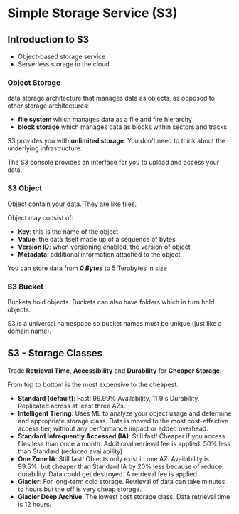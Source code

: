 # Simple Storage Service (S3)

## Introduction to S3

- Object-based storage service
- Serverless storage in the cloud

### Object Storage

data storage architecture that manages data as objects, as opposed to other storage architectures:

- **file system** which manages data as a file and fire hierarchy
- **block storage** which manages data as blocks within sectors and tracks

S3 provides you with **unlimited storage**. You don't need to think about the underlying infrastructure.

The S3 console provides an interface for you to upload and access your data.

### S3 Object

Object contain your data. They are like files.

Object may consist of:

- **Key**: this is the name of the object
- **Value**: the data itself made up of a sequence of bytes
- **Version ID**: when versioning enabled, the version of object
- **Metadata**: additional information attached to the object

You can store data from **_0 Bytes_** to 5 Terabytes in size

### S3 Bucket

Buckets hold objects. Buckets can also have folders which in turn hold objects.

S3 is a universal namespace so bucket names must be unique (just like a domain name).

## S3 - Storage Classes

Trade **Retrieval Time**, **Accessibility** and **Durability** for **Cheaper Storage**.

From top to bottom is the most expensive to the cheapest.

- **Standard (default)**: Fast! 99.99% Availability, 11 9's Durability. Replicated across at least three AZs.
- **Intelligent Tiering**: Uses ML to analyze your object usage and determine and appropriate storage class. Data is moved to the most cost-effective access tier, without any performance impact or added overhead.
- **Standard Infrequently Accessed (IA)**: Still fast! Cheaper if you access files less than once a month. Additional retrieval fee is applied. 50% less than Standard (reduced availability)
- **One Zone IA**: Still fast! Objects only exist in one AZ. Availability is 99.5%, but cheaper than Standard IA by 20% less because of reduce durability. Data could get destroyed. A retrieval fee is applied.
- **Glacier**: For long-term cold storage. Retrieval of data can take minutes to hours but the off is very cheap storage.
- **Glacier Deep Archive**: The lowest cost storage class. Data retrieval time is 12 hours.
